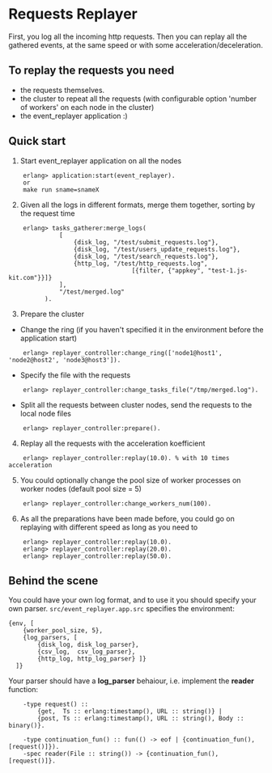Requests Replayer
=================

First, you log all the incoming http requests.
Then you can replay all the gathered events, at the same speed or with some acceleration/deceleration.

To replay the requests you need
-------------------------------
* the requests themselves.
* the cluster to repeat all the requests (with configurable option 'number of workers' on each node in the cluster)
* the event_replayer application :)


Quick start
-----------

1. Start event_replayer application on all the nodes 
```
    erlang> application:start(event_replayer).
    or
    make run sname=snameX
```

2. Given all the logs in different formats, merge them together, sorting by the request time
```
    erlang> tasks_gatherer:merge_logs(
              [
                  {disk_log, "/test/submit_requests.log"},
                  {disk_log, "/test/users_update_requests.log"},
                  {disk_log, "/test/search_requests.log"},
                  {http_log, "/test/http_requests.log",
                                  [{filter, {"appkey", "test-1.js-kit.com"}}]}
              ],
              "/test/merged.log"
          ).
```

3. Prepare the cluster
 * Change the ring (if you haven't specified it in the environment before the application start)
```
    erlang> replayer_controller:change_ring(['node1@host1', 'node2@host2', 'node3@host3']).
```
 * Specify the file with the requests
```
    erlang> replayer_controller:change_tasks_file("/tmp/merged.log").
```
 * Split all the requests between cluster nodes, send the requests to the local node files
```
    erlang> replayer_controller:prepare().
```

4. Replay all the requests with the acceleration koefficient
```
    erlang> replayer_controller:replay(10.0). % with 10 times acceleration
```

5. You could optionally change the pool size of worker processes on worker nodes (default pool size = 5)
```
    erlang> replayer_controller:change_workers_num(100).
```

6. As all the preparations have been made before, you could go on replaying with different speed as long as you need to
```
    erlang> replayer_controller:replay(10.0).
    erlang> replayer_controller:replay(20.0).
    erlang> replayer_controller:replay(50.0).
```


Behind the scene
----------------

You could have your own log format, and to use it you should specify your own parser.
`src/event_replayer.app.src` specifies the environment:
```
{env, [
    {worker_pool_size, 5},
    {log_parsers, [
        {disk_log, disk_log_parser},
        {csv_log,  csv_log_parser},
        {http_log, http_log_parser} ]}
  ]}
```


Your parser should have a **log_parser** behaiour, i.e. implement the **reader** function:
```
    -type request() ::
        {get,  Ts :: erlang:timestamp(), URL :: string()} |
        {post, Ts :: erlang:timestamp(), URL :: string(), Body :: binary()}.

    -type continuation_fun() :: fun(() -> eof | {continuation_fun(), [request()]}).
    -spec reader(File :: string()) -> {continuation_fun(), [request()]}.
```
